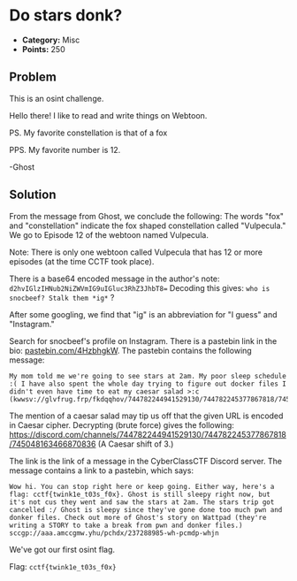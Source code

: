 # Do stars donk?
* **Category:** Misc
* **Points:** 250
## Problem
This is an osint challenge.

Hello there! I like to read and write things on Webtoon.

PS. My favorite constellation is that of a fox

PPS. My favorite number is 12.

-Ghost
## Solution
From the message from Ghost, we conclude the following: The words "fox" and "constellation" indicate the fox shaped constellation called "Vulpecula." 
We go to Episode 12 of the webtoon named Vulpecula.

Note: There is only one webtoon called Vulpecula that has 12 or more episodes (at the time CCTF took place).

There is a base64 encoded message in the author's note: `d2hvIGlzIHNub2NiZWVmIG9uIGluc3RhZ3JhbT8=`
Decoding this gives: `who is snocbeef? Stalk them *ig*` ?

After some googling, we find that "ig" is an abbreviation for "I guess" and "Instagram."

Search for snocbeef's profile on Instagram. There is a pastebin link in the bio: [pastebin.com/4HzbhgkW](pastebin.com/4HzbhgkW).
The pastebin contains the following message:

```
My mom told me we're going to see stars at 2am. My poor sleep schedule :( I have also spent the whole day trying to figure out docker files I didn't even have time to eat my caesar salad >:c (kwwsv://glvfrug.frp/fkdqqhov/744782244941529130/744782245377867818/745048163466870836)
```

The mention of a caesar salad may tip us off that the given URL is encoded in Caesar cipher.
Decrypting (brute force) gives the following: https://discord.com/channels/744782244941529130/744782245377867818/745048163466870836
(A Caesar shift of 3.)

The link is the link of a message in the CyberClassCTF Discord server. The message contains a link to a pastebin, which says:

```
Wow hi. You can stop right here or keep going. Either way, here's a flag: cctf{twink1e_t03s_f0x}. Ghost is still sleepy right now, but it's not cus they went and saw the stars at 2am. The stars trip got cancelled :/ Ghost is sleepy since they've gone done too much pwn and donker files. Check out more of Ghost's story on Wattpad (they're writing a STORY to take a break from pwn and donker files.) sccgp://aaa.amccgmw.yhu/pchdx/237288985-wh-pcmdp-whjn
```

We've got our first osint flag.

Flag: `cctf{twink1e_t03s_f0x}`
